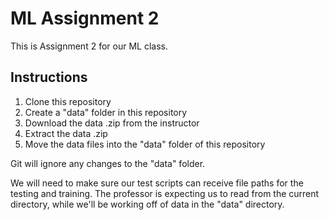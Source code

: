 # ML Assignment 2

This is Assignment 2 for our ML class.

## Instructions

1. Clone this repository
2. Create a "data" folder in this repository
3. Download the data .zip from the instructor
4. Extract the data .zip 
5. Move the data files into the "data" folder of this repository

Git will ignore any changes to the "data" folder.

We will need to make sure our test scripts can receive file paths for the testing and training. The professor is expecting us to read from the current directory, while we'll be working off of data in the "data" directory.
